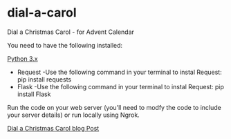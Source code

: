 # dial-a-carol
Dial a Christmas Carol - for Advent Calendar

You need to have the following installed:

[Python 3.x](https://www.python.org/downloads/)
* Request 
-Use the following command in your terminal to instal Request: pip install requests 
* Flask
-Use the following command in your terminal to instal Request: pip install Flask

Run the code on your web server (you'll need to modfy the code to include your server details) or run locally using Ngrok.

[Dial a Christmas Carol blog Post](https://www.nexmo.com/blog/2018/11/29/dial-a-christmas-carol-with-nexmo-and-python-dr/)
